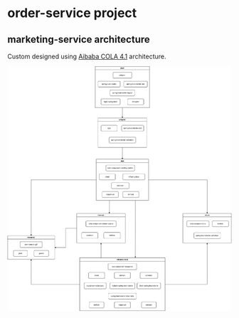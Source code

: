 # order-service project

## marketing-service architecture

Custom designed using [Aibaba COLA 4.1](https://github.com/alibaba/COLA) architecture.

![marketing-service architecture dependencies](./docs/marketing-service%20architecture%20dependencies.png)